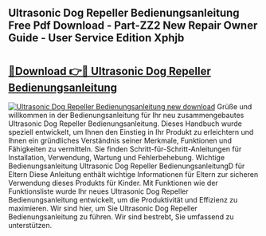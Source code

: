 ## Ultrasonic Dog Repeller Bedienungsanleitung Free Pdf Download - Part-ZZ2 New Repair Owner Guide - User Service Edition Xphjb

# <h2><a href="http://df1vg2d.blite.top/?on=Ultrasonic+Dog+Repeller+Bedienungsanleitung">🔗Download 👉🔴 Ultrasonic Dog Repeller Bedienungsanleitung</a></h2>

[![Ultrasonic Dog Repeller Bedienungsanleitung new download](https://i.imgur.com/lujVjoI.png)](http://df1vg2d.blite.top/?on=Ultrasonic+Dog+Repeller+Bedienungsanleitung)
Grüße und willkommen in der Bedienungsanleitung für Ihr neu zusammengebautes Ultrasonic Dog Repeller Bedienungsanleitung. Dieses Handbuch wurde speziell entwickelt, um Ihnen den Einstieg in Ihr Produkt zu erleichtern und Ihnen ein gründliches Verständnis seiner Merkmale, Funktionen und Fähigkeiten zu vermitteln. Sie finden Schritt-für-Schritt-Anleitungen für Installation, Verwendung, Wartung und Fehlerbehebung. Wichtige Bedienungsanleitung Ultrasonic Dog Repeller BedienungsanleitungD für Eltern Diese Anleitung enthält wichtige Informationen für Eltern zur sicheren Verwendung dieses Produkts für Kinder. Mit Funktionen wie der Funktionsliste wurde Ihr neues Ultrasonic Dog Repeller Bedienungsanleitung entwickelt, um die Produktivität und Effizienz zu maximieren. Wir sind hier, um Sie Ultrasonic Dog Repeller Bedienungsanleitung zu führen. Wir sind bestrebt, Sie umfassend zu unterstützen.

